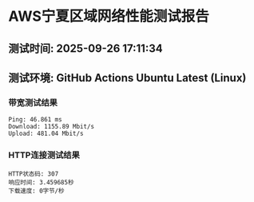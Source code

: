 # AWS宁夏区域网络性能测试报告
## 测试时间: 2025-09-26 17:11:34
## 测试环境: GitHub Actions Ubuntu Latest (Linux)

### 带宽测试结果
```
Ping: 46.861 ms
Download: 1155.89 Mbit/s
Upload: 481.04 Mbit/s
```

### HTTP连接测试结果
```
HTTP状态码: 307
响应时间: 3.459685秒
下载速度: 0字节/秒
```

